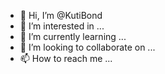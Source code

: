 - 👋 Hi, I’m @KutiBond
- 👀 I’m interested in ...
- 🌱 I’m currently learning ...
- 💞️ I’m looking to collaborate on ...
- 📫 How to reach me ...

<!---
KutiBond/KutiBond is a ✨ special ✨ repository because its `README.md` (this file) appears on your GitHub profile.
You can click the Preview link to take a look at your changes.
--->
